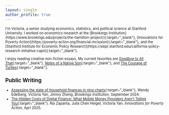 ```yaml
---
layout: single
author_profile: true
---
```

<span style="font-size:0.8em;">
I'm Victoria, a senior studying economics, statistics, and political science at Stanford University. I worked on economics research at the [Brookings Institution](https://www.brookings.edu/projects/the-hamilton-project/){:target="_blank"}, [Innovations for Poverty Action](https://poverty-action.org/financial-inclusion){:target="_blank"}, and the [Stanford Institute for Economic Policy Research](https://siepr.stanford.edu/california-policy-research-initiative-capri){:target="_blank"}.<br>

I enjoy reading creative non-fiction essays. My current favorites are [Goodbye to All That](https://d242fdlp0qlcia.cloudfront.net/uploads/2015/09/22211308/joan-didion-goodbye-to-all-that-1.pdf){:target="_blank"}, [Notes of a Native Son](https://www2.csudh.edu/ccauthen/570f15/baldwin.pdf){:target="_blank"}, and [The Courage of Turtles](https://dayonecomptwo.wordpress.com/wp-content/uploads/2011/02/hoagland-the-courage-of-turtles.pdf){:target="_blank"}. 

## Public Writing
- [Assessing the state of household finances in nine charts](https://www.brookings.edu/articles/assessing-the-state-of-household-finances-in-nine-charts/){:target="_blank"}, Wendy Edelberg, Victoria Yan, Jimmy Zheng, _Brookings Institution_, September 2024.
- [The Hidden Costs of Digital Finance: What Mobile Money Providers Aren't Telling You](https://poverty-action.org/hidden-costs-digital-finance-what-mobile-money-providers-arent-telling-you){:target="_blank"}. Ria Zapanta, Julia Chen Heigel, Victoria Yan. _Innovations for Poverty Action_, Apri 2025.


